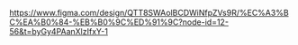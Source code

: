 https://www.figma.com/design/QTT8SWAolBCDWiNfpZVs9R/%EC%A3%BC%EA%B0%84-%EB%B0%9C%ED%91%9C?node-id=12-56&t=byGy4PAanXlzIfxY-1
